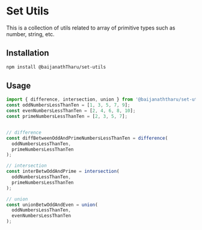 # Set Utils

This is a collection of utils related to array of primitive types such as number, string, etc.

## Installation

```bash
npm install @baijanathTharu/set-utils
```

## Usage

```ts
import { difference, intersection, union } from '@baijanaththaru/set-utils';
const oddNumbersLessThanTen = [1, 3, 5, 7, 9];
const evenNumbersLessThanTen = [2, 4, 6, 8, 10];
const primeNumbersLessThanTen = [2, 3, 5, 7];


// difference
const diffBetweenOddAndPrimeNumbersLessThanTen = difference(
  oddNumbersLessThanTen,
  primeNumbersLessThanTen
);

// intersection
const interBetwOddAndPrime = intersection(
  oddNumbersLessThanTen,
  primeNumbersLessThanTen
);

// union
const unionBetwOddAndEven = union(
  oddNumbersLessThanTen,
  evenNumbersLessThanTen
);
```
